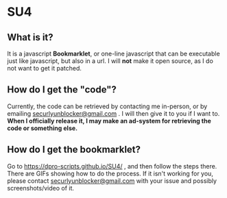 # SU4

## What is it?

It is a javascript **Bookmarklet**, or one-line javascript that can be executable just like javascript, but also in a url. I will **not** make it open source, as I do not want to get it patched.

## How do I get the "code"?

Currently, the code can be retrieved by contacting me in-person, or by emailing securlyunblocker@gmail.com . I will then give it to you if I want to. 
**When I officially release it, I may make an ad-system for retrieving the code or something else.**

## How do I get the bookmarklet?

Go to https://dpro-scripts.github.io/SU4/ , and then follow the steps there. There are GIFs showing how to do the process. 
If it isn't working for you, please contact securlyunblocker@gmail.com with your issue and possibly screenshots/video of it.
